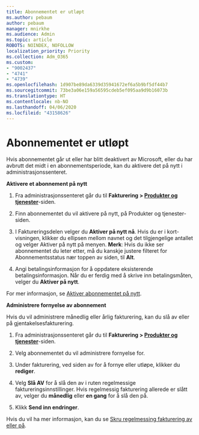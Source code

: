 ```yaml
---
title: Abonnementet er utløpt
ms.author: pebaum
author: pebaum
manager: mnirkhe
ms.audience: Admin
ms.topic: article
ROBOTS: NOINDEX, NOFOLLOW
localization_priority: Priority
ms.collection: Adm_O365
ms.custom:
- "9002437"
- "4741"
- "4739"
ms.openlocfilehash: 1d907be89da6339d35941672ef6a5b9bf5df44b7
ms.sourcegitcommit: 73be3a06e159a56595cdeb5ef095aa9d9b16073b
ms.translationtype: HT
ms.contentlocale: nb-NO
ms.lasthandoff: 04/06/2020
ms.locfileid: "43158626"
---
```

# <a name="subscription-expired"></a>Abonnementet er utløpt

Hvis abonnementet går ut eller har blitt deaktivert av Microsoft, eller du har avbrutt det midt i en abonnementsperiode, kan du aktivere det på nytt i administrasjonssenteret.

**Aktivere et abonnement på nytt**

1. Fra administrasjonssenteret går du til **Fakturering > [Produkter og tjenester](https://go.microsoft.com/fwlink/p/?linkid=842054)**-siden.

2. Finn abonnementet du vil aktivere på nytt, på Produkter og tjenester-siden.

3. I Faktureringsdelen velger du **Aktiver på nytt nå**.  Hvis du er i kort-visningen, klikker du ellipsen mellom navnet og det tilgjengelige antallet og velger Aktiver på nytt på menyen. **Merk**: Hvis du ikke ser abonnementet du leter etter, må du kanskje justere filteret for Abonnementsstatus nær toppen av siden, til **Alt**.

4. Angi betalingsinformasjon for å oppdatere eksisterende betalingsinformasjon. Når du er ferdig med å skrive inn betalingsmåten, velger du **Aktiver på nytt**.

For mer informasjon, se [Aktiver abonnementet på nytt](https://docs.microsoft.com/office365/admin/subscriptions-and-billing/reactivate-your-subscription).

**Administrere fornyelse av abonnement**

Hvis du vil administrere månedlig eller årlig fakturering, kan du slå av eller på gjentakelsesfakturering.

1. Fra administrasjonssenteret går du til **Fakturering > [Produkter og tjenester](https://go.microsoft.com/fwlink/p/?linkid=842054)**-siden.

2. Velg abonnementet du vil administrere fornyelse for. 

3. Under fakturering, ved siden av for å fornye eller utløpe, klikker du **rediger**.

4. Velg **Slå AV** for å slå den av i ruten regelmessige faktureringsinnstillinger. Hvis regelmessig fakturering allerede er slått av, velger du **månedlig** eller **en gang** for å slå den på. 

5. Klikk **Send inn endringer**.

Hvis du vil ha mer informasjon, kan du se [Skru regelmessing fakturering av eller på](https://docs.microsoft.com/office365/admin/subscriptions-and-billing/renew-your-subscription#turn-recurring-billing-off-or-on).
